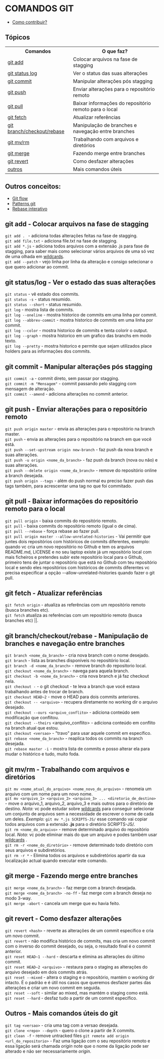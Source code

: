# COMANDOS GIT

- [Como contribuir?](CONTRIBUTING.md)

## Tópicos

<table>
  <tr>
    <th>Comandos</th>
    <th>O que faz?</th>
  </tr>
  <tr>
    <td><a href="#add">git add</a></td>
    <td>Colocar arquivos na fase de stagging</td>
  </tr>
  <tr>
    <td><a href="#status-log">git status log</a></td>
    <td>Ver o status das suas alterações</td>
  </tr>
  <tr>
    <td><a href="#commit">git commit</a></td>
    <td>Manipular alterações pós stagging</td>
  </tr>
  <tr>
    <td><a href="#push">git push</a></td>
    <td>Enviar alterações para o repositório remoto</td>
  </tr>
  <tr>
    <td><a href="#pull">git pull</a></td>
    <td>Baixar informações do repositório remoto para o local</td>
  </tr>
  <tr>
    <td><a href="#fetch">git fetch</a></td>
    <td>Atualizar referências</td>
  </tr>
  <tr>
    <td><a href="#branch-checkout-rebase">git branch/checkout/rebase</a></td>
    <td>Manipulação de branches e navegação entre branches</td>
  </tr>
  <tr>
    <td><a href="#mv-rm">git mv/rm</a></td>
    <td>Trabalhando com arquivos e diretórios</td>
  </tr>
  <tr>
    <td><a href="#merge">git merge</a></td>
    <td>Fazendo merge entre branches</td>
  </tr>
  <tr>
    <td><a href="#revert">git revert</a></td>
    <td>Como desfazer alterações</td>
  </tr>
  <tr>
    <td><a href="#more">outros</a></td>
    <td>Mais comandos úteis</td>
  </tr>
</table>

## Outros conceitos:
- [Git flow](git-flow.md)
- [Patterns git](patterns-git.md)
- [Rebase interativo](rebase-interativo.md)

<h2 id="add">git add - Colocar arquivos na fase de stagging</h2>

  `git add . ` - adiciona todas alterações feitas na fase de stagging.<br>
  `git add file.txt` - adiciona file.txt na fase de stagging.<br>
  `git add *.js` - adiciona todos arquivos com a extensão .js para fase de stagging, para saber mais como selecionar vários arquivos de uma só vez de uma olhada em [wildcards](https://www.tecmint.com/use-wildcards-to-match-filenames-in-linux/).<br>
  `git add --patch` - vejo linha por linha da alteração e consigo selecionar o que quero adicionar ao commit.<br>

<h2 id="status-log">git status/log - Ver o estado das suas alterações</h2>

  `git status` - vê estado dos commits.<br>
  `git status -s` - status resumido.<br>
  `git status --short` - status resumido.<br>
  `git log` - mostra lista de commits.<br>
  `git log --oneline` - mostra historico de commits em uma linha por commit.<br>
  `git log --abbrev-commit` - mostra historico de commits em uma linha por commit.<br>
  `git log --color` - mostra historico de commits e tenta colorir o output.<br>
  `git log --graph` - mostra historico em um grafico das branchs em modo texto.<br>
  `git log --pretty` - mostra historico e permite que sejam utilizados place holders para as informações dos commits.<br>

<h2 id="commit">git commit - Manipular alterações pós stagging</h2>

  `git commit -a` - commit direto, sem passar por stagging.<br>
  `git commit -m "Mensagem"` - commit passando pelo stagging com mensagem de alteração.<br>
  `git commit --amend` - adiciona alterações no commit anterior.<br>

<h2 id="push">git push - Enviar alterações para o repositório remoto</h2>

  `git push origin master` - envia as alterações para o repositório na branch master.<br>
  `git push` - envia as alterações para o repositório na branch em que você está.<br>
  `git push --set-upstream origin new-branch` - faz push da nova branch e suas alterações.<br>
  `git push -u origin <nome_da_branch>` - faz push da branch (nova ou não) e suas alterações.<br>
  `git push --delete origin <nome_da_branch>` - remove do repositório online a branch desejada.<br>
  `git push origin --tags` - além do push normal eu preciso fazer push das tags também, para acrescentar uma tag no que foi commitado.<br>

<h2 id="pull">git pull - Baixar informações do repositório remoto para o local</h2>

  `git pull origin` - baixa commits do repositório remoto.<br>
  `git pull` - baixa commits do repositório remoto (igual o de cima).<br>
  `git pull --rebase` - força rebase ao fazer pull.<br>
  `git pull origin master --allow-unrelated-histories` - Vai permitir que juntes dois repositórios com históricos de commits diferentes, exemplo: quando vc cria um novo repositório no Github e tem os arquivos README.md, LICENSE e no seu laptop existe já um repositório local com mais ficheiros e pretendes subir este repositório local para o Github, primeiro tens de juntar o repositório que está no Github com teu repositório local e sendo eles repositórios com históricos de commits diferentes vc precisa especificar a opção --allow-unrelated-histories quando fazer o git pull.

<h2 id="fetch">git fetch - Atualizar referências</h2>

  `git fetch origin` - atualiza as referências com um repositório remoto (busca branches etc).<br>
  `git fetch` atualiza as referências com um repositório remoto (busca branches etc) ||.<br>

<h2 id="branch-checkout-rebase">git branch/checkout/rebase - Manipulação de branches e navegação entre branches</h2>

  `git branch <nome_da_branch>` - cria nova branch com o nome desejado.<br>
  `git branch` - lista as branches disponíveis no repositório local.<br>
  `git branch -d <nome_da_branch>` - remove branch do repositorio local.<br>
  `git checkout <nome_da_branch>` - navega para aquela branch.<br>
  `git checkout -b <nome_da_branch>` - cria nova branch e já faz checkout nela.<br>
  `git checkout -` - o git checkout - te leva a branch que você estava trabalhando antes de trocar de branch.<br>
  `git checkout HEAD~2` - move o HEAD para dois commits anteriores.<br>
  `git checkout -- <arquivo>` - recupera diretamente no working dir o arquivo desejado.<br>
  `git checkout --ours <arquivo_conflito>` - adiciona conteúdo sem modificação que conflitou.<br>
  `git checkout --theirs` <arquivo_conflito> - adiciona conteúdo em conflito na branch atual que estou.<br>
  `git checkout <versao>` - "travo" para usar aquele commit em específico.<br>
  `git rebase <nome_da_branch>` - reaplica todos os commits na branch desejada.<br>
  `git rebase master -i` - mostra lista de commits e posso alterar ela para mudar o histórico e tudo, muito foda.<br>

<h2 id="mv-rm">git mv/rm - Trabalhando com arquivos e diretórios</h2>

  `git mv <nome_atual_do_arquivo> <nome_novo_do_arquivo>` - renomeia um arquivo com um nome para um novo nome.<br>
  `git mv <arquivo_1> <arquivo_2> <arquivo_3> ... <diretorio_de_destino>` - move o arquivo_1, arquivo_2, arquivo_3 e mais outros para o diretório de destino. *Nota:* vc pode estudar sobre [wildcards](https://www.tecmint.com/use-wildcards-to-match-filenames-in-linux/) para conseguir selecionar um conjunto de arquivos sem a necessidade de escrever o nome de cada um deles. *Exemplo:* `git mv *.js SCRIPTS-JS/` esse comando vai copiar todos arquivos com a extensão **.js** para o diretório SCRIPTS-JS/.<br>
  `git rm <nome_do_arquivo>` - remove determinado arquivo do repositório local. *Nota:* vc pode eliminar mais do que um arquivo e podes também usar [wildcards](https://www.tecmint.com/use-wildcards-to-match-filenames-in-linux/) .<br>
  `git rm -r <nome_do_diretório>` - remove determinado todo diretório com seus arquivos e subdiretórios.<br>
  `git rm -r *` - Elimina todos os arquivos e subdiretórios apartir da sua localização actual quando executar este comando.<br> 

<h2 id="merge">git merge - Fazendo merge entre branches</h2>

  `git merge <nome_da_branch>` - faz merge com a branch desejada.<br>
  `git merge <nome_da_branch> -no-ff` - faz merge com a branch deseja no modo 3-way.<br>
  `git merge -abort` - cancela um merge que eu havia feito.<br>

<h2 id="revert">git revert - Como desfazer alterações</h2>

  `git revert <hash>` - reverte as alterações de um commit específico e cria um novo commit.<br>
  `git revert` - não modifica histórico de commits, mas cria um novo commit com o inverso do commit desejado, ou seja, o resultado final é o commit anterior.<br>
  `git reset HEAD~1 --hard` - descarta e elimina as alterações do último commit.<br>
  `git reset HEAD~2 <arquivo>` - restaura para o staging as alterações do arquivo desejado em dois commits atrás.<br>
  `git reset --mixed` - altera o staging e o repositório, mantém o working dir intacto. É o padrão e é útil nos casos que queremos desfazer partes das alterações e criar um novo commit em seguida.<br>
  `git reset --soft` - similar ao mixed, mas mantém o staging como está.<br>
  `git reset --hard` - desfaz tudo a partir de um commit específico.<br>

<h2 id="more">Outros - Mais comandos úteis do git</h2>

  `git tag <versao>` - cria uma tag com a versao desejada.<br>
  `git clone <repo> --depth` - quero o clone a partir de X commits.<br>
  `git clean -f` - remove untracked files
  `git remote add origin <url_do_repositorio>` - Faz uma ligação com o seu repositório remoto e essa ligação será chamada *origin* note que o nome da ligação pode ser alterado e não ser necessariamente *origin*.
